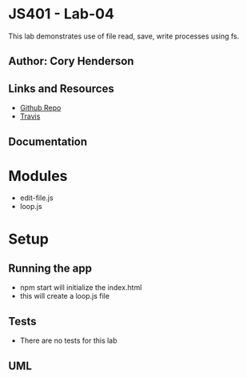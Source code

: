 # JS401 - Lab-04
This lab demonstrates use of file read, save, write processes using fs.

## Author: Cory Henderson

## Links and Resources
- [Github Repo](https://github.com/401-advanced-javascript-1/lab-04)
- [Travis](https://www.travis-ci.com/401-advanced-javascript-1/lab-04)

## Documentation

# Modules
- edit-file.js
- loop.js

# Setup

## Running the app
- npm start will initialize the index.html
- this will create a loop.js file

## Tests
- There are no tests for this lab

## UML
